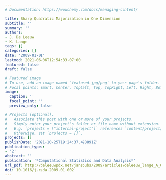 ```yaml
---
# Documentation: https://wowchemy.com/docs/managing-content/

title: Sharp Quadratic Majorization in One Dimension
subtitle: ''
summary: ''
authors:
- J. De Leeuw
- K. Lange
tags: []
categories: []
date: '2009-01-01'
lastmod: 2021-06-06T12:54:33-07:00
featured: false
draft: false

# Featured image
# To use, add an image named `featured.jpg/png` to your page's folder.
# Focal points: Smart, Center, TopLeft, Top, TopRight, Left, Right, BottomLeft, Bottom, BottomRight.
image:
  caption: ''
  focal_point: ''
  preview_only: false

# Projects (optional).
#   Associate this post with one or more of your projects.
#   Simply enter your project's folder or file name without extension.
#   E.g. `projects = ["internal-project"]` references `content/project/deep-learning/index.md`.
#   Otherwise, set `projects = []`.
projects: []
publishDate: '2021-10-25T19:24:37.428891Z'
publication_types:
- '2'
abstract: ''
publication: '*Computational Statistics and Data Analysis*'
url_pdf: http://deleeuwpdx.net/janspubs/2009/articles/deleeuw_lange_A_09.pdf
doi: 10.1016/j.csda.2009.01.002
---
```

